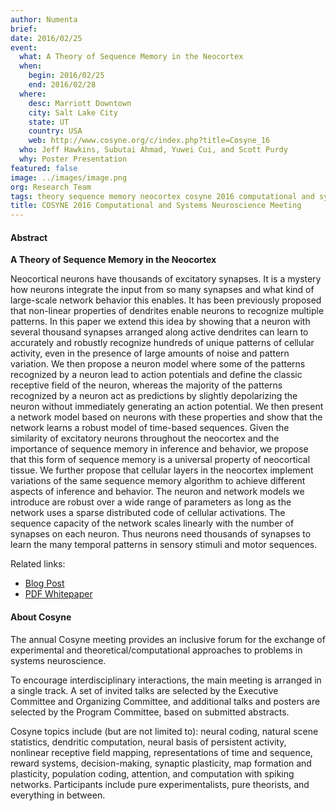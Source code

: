 ```yaml
---
author: Numenta
brief:
date: 2016/02/25
event:
  what: A Theory of Sequence Memory in the Neocortex
  when:
    begin: 2016/02/25
    end: 2016/02/28
  where:
    desc: Marriott Downtown
    city: Salt Lake City
    state: UT
    country: USA
    web: http://www.cosyne.org/c/index.php?title=Cosyne_16
  who: Jeff Hawkins, Subutai Ahmad, Yuwei Cui, and Scott Purdy
  why: Poster Presentation
featured: false
image: ../images/image.png
org: Research Team
tags: theory sequence memory neocortex cosyne 2016 computational and systems neuroscience numenta jeff hawkins
title: COSYNE 2016 Computational and Systems Neuroscience Meeting
---
```


#### Abstract

**A Theory of Sequence Memory in the Neocortex**

Neocortical neurons have thousands of excitatory synapses. It is a mystery how
neurons integrate the input from so many synapses and what kind of large-scale
network behavior this enables. It has been previously proposed that non-linear
properties of dendrites enable neurons to recognize multiple patterns. In this
paper we extend this idea by showing that a neuron with several thousand
synapses arranged along active dendrites can learn to accurately and robustly
recognize hundreds of unique patterns of cellular activity, even in the presence
of large amounts of noise and pattern variation. We then propose a neuron model
where some of the patterns recognized by a neuron lead to action potentials and
define the classic receptive field of the neuron, whereas the majority of the
patterns recognized by a neuron act as predictions by slightly depolarizing the
neuron without immediately generating an action potential. We then present a
network model based on neurons with these properties and show that the network
learns a robust model of time-based sequences. Given the similarity of
excitatory neurons throughout the neocortex and the importance of sequence
memory in inference and behavior, we propose that this form of sequence memory
is a universal property of neocortical tissue. We further propose that cellular
layers in the neocortex implement variations of the same sequence memory
algorithm to achieve different aspects of inference and behavior. The neuron and
network models we introduce are robust over a wide range of parameters as long
as the network uses a sparse distributed code of cellular activations. The
sequence capacity of the network scales linearly with the number of synapses on
each neuron. Thus neurons need thousands of synapses to learn the many temporal
patterns in sensory stimuli and motor sequences.

Related links:
* [Blog Post](http://numenta.com/learn/why-neurons-have-thousands-of-synapses-theory-of-sequence-memory-in-neocortex.html)
* <t render="hbs">[PDF Whitepaper]({{site.paths.ext.paper.sequence}})</t>

#### About Cosyne

The annual Cosyne meeting provides an inclusive forum for the exchange of
experimental and theoretical/computational approaches to problems in systems
neuroscience.

To encourage interdisciplinary interactions, the main meeting is arranged in a
single track. A set of invited talks are selected by the Executive Committee and
Organizing Committee, and additional talks and posters are selected by the
Program Committee, based on submitted abstracts.

Cosyne topics include (but are not limited to): neural coding, natural scene
statistics, dendritic computation, neural basis of persistent activity,
nonlinear receptive field mapping, representations of time and sequence, reward
systems, decision-making, synaptic plasticity, map formation and plasticity,
population coding, attention, and computation with spiking networks.
Participants include pure experimentalists, pure theorists, and everything in
between.

